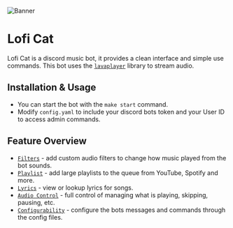 ![](https://i.imgur.com/etSEVJS.png "Banner")

# Lofi Cat 
Lofi Cat is a discord music bot, it provides a clean interface and simple use commands.
This bot uses the [`lavaplayer`](https://github.com/sedmelluq/lavaplayer) library to stream audio.

## Installation & Usage
- You can start the bot with the `make start` command.
- Modify `config.yaml` to include your discord bots token and your User ID to access admin commands.

## Feature Overview
* [`Filters`]() - add custom audio filters to change how music played from the bot sounds.
* [`Playlist`]() - add large playlists to the queue from YouTube, Spotify and more.
* [`Lyrics`]() - view or lookup lyrics for songs.
* [`Audio Control`]() - full control of managing what is playing, skipping, pausing, etc.
* [`Configurability`]() - configure the bots messages and commands through the config files.